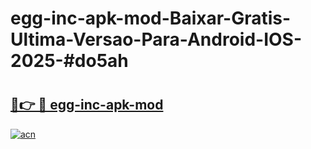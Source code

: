 # egg-inc-apk-mod-Baixar-Gratis-Ultima-Versao-Para-Android-IOS-2025-#do5ah

# <h2><a href="https://ainizakaria.my?title=egg-inc-apk-mod&ref=24M">🔗👉 🔴 egg-inc-apk-mod</a></h2>

[![acn](https://github.com/user-attachments/assets/0f9c940e-d8b0-45ae-aac7-cd30a18b3e1c)](https://ainizakaria.my?title=egg-inc-apk-mod&ref=24M)

